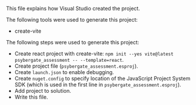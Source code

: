 This file explains how Visual Studio created the project.

The following tools were used to generate this project:
- create-vite

The following steps were used to generate this project:
- Create react project with create-vite: `npm init --yes vite@latest psybergate_assessment -- --template=react`.
- Create project file (`psybergate_assessment.esproj`).
- Create `launch.json` to enable debugging.
- Create `nuget.config` to specify location of the JavaScript Project System SDK (which is used in the first line in `psybergate_assessment.esproj`).
- Add project to solution.
- Write this file.
